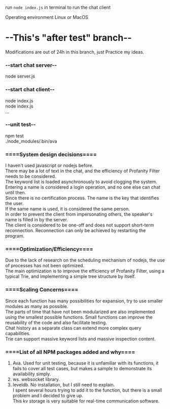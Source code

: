 run `node index.js` in terminal to run the chat client

Operating environment Linux or MacOS

# --This's "after test" branch--
Modifications are out of 24h in this branch, just Practice my ideas.

### --start chat server--
node server.js

### --start chat client--
node index.js  
node index.js  
...

### --unit test--
npm test   
./node_modules/.bin/ava  

### ====System design decisions====
I haven't used javascript or nodejs before.  
There may be a lot of text in the chat, and the efficiency of Profanity Filter needs to be considered.   
The keyword list is loaded asynchronously to avoid clogging the system.  
Entering a name is considered a login operation, and no one else can chat until then.   
Since there is no certification process. The name is the key that identifies the user.   
If the same name is used, it is considered the same person.  
In order to prevent the client from impersonating others, the speaker's name is filled in by the server.  
The client is considered to be one-off and does not support short-term reconnection. Reconnection can only be achieved by restarting the program.  
  
### ====Optimization/Efficiency====
Due to the lack of research on the scheduling mechanism of nodejs, the use of processes has not been optimized.   
The main optimization is to improve the efficiency of Profanity Filter, using a typical Trie, and implementing a simple tree structure by itself.  

### ====Scaling Concerns====
Since each function has many possibilities for expansion, try to use smaller modules as many as possible.   
The parts of time that have not been modularized are also implemented using the smallest possible functions. Small functions can improve the reusability of the code and also facilitate testing.  
Chat history as a separate class can extend more complex query capabilities.  
Trie can support massive keyword lists and massive inspection content.  

### ====List of all NPM packages added and why====
1. Ava. Used for unit testing, because it is unfamiliar with its functions, it fails to cover all test cases, but  makes a sample to demonstrate its availability simply.  
2. ws. websocket library.  
3. leveldb. No installation, but I still need to explain.   
   I spent several hours trying to add it to the function, but there is a small problem and I decided to give up.   
   This kv storage is very suitable for real-time communication software.  
